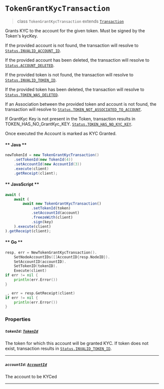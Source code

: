 # `TokenGrantKycTransaction`

> class `TokenGrantKycTransaction` extends [`Transaction`](reference/Transaction.md)

Grants KYC to the account for the given token. Must be signed by the Token's kycKey.

If the provided account is not found, the transaction will resolve to
[`Status.INVALID_ACCOUNT_ID`](reference/Status.md#INVALID_ACCOUNT_ID).

If the provided account has been deleted, the transaction will resolve to
[`Status.ACCOUNT_DELETED`](reference/Status.md#ACCOUNT_DELETED).

If the provided token is not found, the transaction will resolve to
[`Status.INVALID_TOKEN_ID`](reference/Status.md#INVALID_TOKEN_ID).

If the provided token has been deleted, the transaction will resolve to
[`Status.TOKEN_WAS_DELETED`](reference/Status.md#TOKEN_WAS_DELETED).

If an Association between the provided token and account is not found, the transaction will resolve to
[`Status.TOKEN_NOT_ASSOCIATED_TO_ACCOUNT`](reference/Status.md#TOKEN_NOT_ASSOCIATED_TO_ACCOUNT).

If GrantKyc Key is not present in the Token, transaction results in TOKEN_HAS_NO_GrantKyc_KEY.
[`Status.TOKEN_HAS_NO_KYC_KEY`](reference/Status.md#TOKEN_HAS_NO_KYC_KEY).

Once executed the Account is marked as KYC Granted.

<!-- tabs:start -->

#### ** Java **

```java
newTokenId = new TokenGrantKycTransaction()
    .setTokenId(new TokenId(4))
    .setAccountId(new AccountId(3))
    .execute(client)
    .getReceipt(client);
```

#### ** JavaScript **

```js
await (
    await (
        await new TokenGrantKycTransaction()
            .setTokenId(token)
            .setAccountId(account)
            .freezeWith(client)
            .sign(key)
    ).execute(client)
).getReceipt(client);
```

#### ** Go **

```go
resp, err = NewTokenGrantKycTransaction().
    SetNodeAccountIDs([]AccountID{resp.NodeID}).
    SetAccountID(accountID).
    SetTokenID(tokenID).
    Execute(client)
if err != nil {
    println(err.Error())
}

_, err = resp.GetReceipt(client)
if err != nil {
    println(err.Error())
}
```

<!-- tabs:end -->

### Properties

##### `tokenId`: [`TokenId`](reference/token/TokenId.md)

The token for which this account will be granted KYC. If token does not exist, transaction results in
[`Status.INVALID_TOKEN_ID`](reference/Status.md#INVALID_TOKEN_ID).

---

##### `accountId`: [`AccountId`](reference/cryptocurrency/AccountId.md)

The account to be KYCed

---
